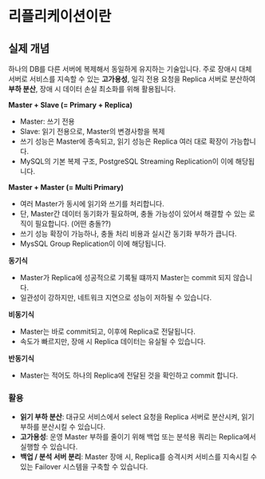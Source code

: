 # 리플리케이션이란
## 실제 개념
하나의 DB를 다른 서버에 복제해서 동일하게 유지하는 기술입니다. 
주로 장애시 대체 서버로 서비스를 지속할 수 있는 **고가용성**, 일긱 전용 요청을 Replica 서버로 분산하여 **부하 분산**, 장애 시 데이터 손실 최소화를 위해 활용됩니다. 


**Master + Slave (= Primary + Replica)**
* Master: 쓰기 전용
* Slave: 읽기 전용으로, Master의 변경사항을 복제
* 쓰기 성능은 Master에 종속되고, 읽기 성능은 Replica 여러 대로 확장이 가능합니다.
* MySQL의 기본 복제 구조, PostgreSQL Streaming Replication이 이에 해당됩니다.

**Master + Master (= Multi Primary)**
* 여러 Master가 동시에 읽기와 쓰기를 처리합니다.
* 단, Master간 데이터 동기화가 필요하며, 충돌 가능성이 있어서 해결할 수 있는 로직이 필요합니다. (어떤 충돌??)
* 쓰기 성능 확장이 가능하나, 충돌 처리 비용과 실시간 동기화 부하가 큽니다.
* MysSQL Group Replication이 이에 해당됩니다.

**동기식**
* Master가 Replica에 성공적으로 기록될 떄까지 Master는 commit 되지 않습니다.
* 일관성이 강하지만, 네트워크 지연으로 성능이 저하될 수 있습니다.

**비동기식**
* Master는 바로 commit되고, 이후에 Replica로 전달됩니다.
* 속도가 빠르지만, 장애 시 Replica 데이터는 유실될 수 있습니다.

**반동기식**
* Master는 적어도 하나의 Replica에 전달된 것을 확인하고 commit 합니다.

### 활용
* **읽기 부하 분산**: 대규모 서비스에서 select 요청을 Replica 서버로 분산시켜, 읽기 부하를 분산시킬 수 있습니다.
* **고가용성**: 운영 Master 부하를 줄이기 위해 백업 또는 분석용 쿼리는 Replica에서 실행할 수 있습니다.
* **백업 / 분석 서버 분리**: Master 장애 시, Replica를 승격시켜 서비스를 지속시킬 수 있는 Failover 시스템을 구축할 수 있습니다.
